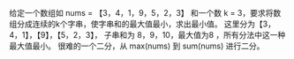 给定一个数组如 nums = 【3，4，1，9，5，2，3】 和一个数 k = 3，要求将数组分成连续的k个字串，使字串和的最大值最小，求出最小值。
这里分为【3，4，1】，【9】，【5，2，3】， 子串和为 8，9，10，最大值为8 ，所有分法中这一种最大值最小。
很难的一个二分，从  max(nums) 到 sum(nums) 进行二分。
